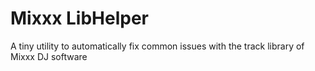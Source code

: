 # Mixxx LibHelper
A tiny utility to automatically fix common issues with the track library of Mixxx DJ software